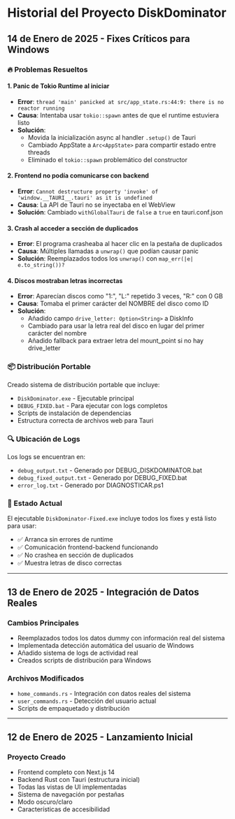 # Historial del Proyecto DiskDominator

## 14 de Enero de 2025 - Fixes Críticos para Windows

### 🔥 Problemas Resueltos

#### 1. **Panic de Tokio Runtime al iniciar**
- **Error**: `thread 'main' panicked at src/app_state.rs:44:9: there is no reactor running`
- **Causa**: Intentaba usar `tokio::spawn` antes de que el runtime estuviera listo
- **Solución**: 
  - Movida la inicialización async al handler `.setup()` de Tauri
  - Cambiado AppState a `Arc<AppState>` para compartir estado entre threads
  - Eliminado el `tokio::spawn` problemático del constructor

#### 2. **Frontend no podía comunicarse con backend**
- **Error**: `Cannot destructure property 'invoke' of 'window.__TAURI__.tauri' as it is undefined`
- **Causa**: La API de Tauri no se inyectaba en el WebView
- **Solución**: Cambiado `withGlobalTauri` de `false` a `true` en tauri.conf.json

#### 3. **Crash al acceder a sección de duplicados**
- **Error**: El programa crasheaba al hacer clic en la pestaña de duplicados
- **Causa**: Múltiples llamadas a `unwrap()` que podían causar panic
- **Solución**: Reemplazados todos los `unwrap()` con `map_err(|e| e.to_string())?`

#### 4. **Discos mostraban letras incorrectas**
- **Error**: Aparecían discos como "1:", "L:" repetido 3 veces, "R:" con 0 GB
- **Causa**: Tomaba el primer carácter del NOMBRE del disco como ID
- **Solución**: 
  - Añadido campo `drive_letter: Option<String>` a DiskInfo
  - Cambiado para usar la letra real del disco en lugar del primer carácter del nombre
  - Añadido fallback para extraer letra del mount_point si no hay drive_letter

### 📦 Distribución Portable

Creado sistema de distribución portable que incluye:
- `DiskDominator.exe` - Ejecutable principal
- `DEBUG_FIXED.bat` - Para ejecutar con logs completos
- Scripts de instalación de dependencias
- Estructura correcta de archivos web para Tauri

### 🔍 Ubicación de Logs

Los logs se encuentran en:
- `debug_output.txt` - Generado por DEBUG_DISKDOMINATOR.bat
- `debug_fixed_output.txt` - Generado por DEBUG_FIXED.bat
- `error_log.txt` - Generado por DIAGNOSTICAR.ps1

### 🚀 Estado Actual

El ejecutable `DiskDominator-Fixed.exe` incluye todos los fixes y está listo para usar:
- ✅ Arranca sin errores de runtime
- ✅ Comunicación frontend-backend funcionando
- ✅ No crashea en sección de duplicados
- ✅ Muestra letras de disco correctas

---

## 13 de Enero de 2025 - Integración de Datos Reales

### Cambios Principales
- Reemplazados todos los datos dummy con información real del sistema
- Implementada detección automática del usuario de Windows
- Añadido sistema de logs de actividad real
- Creados scripts de distribución para Windows

### Archivos Modificados
- `home_commands.rs` - Integración con datos reales del sistema
- `user_commands.rs` - Detección del usuario actual
- Scripts de empaquetado y distribución

---

## 12 de Enero de 2025 - Lanzamiento Inicial

### Proyecto Creado
- Frontend completo con Next.js 14
- Backend Rust con Tauri (estructura inicial)
- Todas las vistas de UI implementadas
- Sistema de navegación por pestañas
- Modo oscuro/claro
- Características de accesibilidad